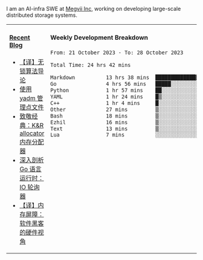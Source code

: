 I am an AI-infra SWE at [Megvii Inc](https://en.megvii.com/), working on developing large-scale distributed storage systems.

<table width="960px">
<tr>
<td valign="top" width="50%">

#### <a href="https://www.kongjun18.me" target="_blank">Recent Blog</a>

<!-- BLOG-POST-LIST:START -->
- [【译】无锁算法导论](https://kongjun18.github.io/posts/2023/07/14/)
- [使用 yadm 管理点文件](https://kongjun18.github.io/posts/2023/04/07/)
- [致敬经典：K&amp;R allocator 内存分配器](https://kongjun18.github.io/posts/2022/12/12/)
- [深入剖析 Go 语言运行时：IO 轮询器](https://kongjun18.github.io/posts/2022/11/21/)
- [【译】内存屏障：软件黑客的硬件视角](https://kongjun18.github.io/posts/2022/11/03/)
<!-- BLOG-POST-LIST:END -->

</td>
<td valign="top" width="50%">

#### Weekly Development Breakdown

<!--START_SECTION:waka-->

```txt
From: 21 October 2023 - To: 28 October 2023

Total Time: 24 hrs 42 mins

Markdown          13 hrs 38 mins  █████████████▓░░░░░░░░░░░   55.21 %
Go                4 hrs 56 mins   █████░░░░░░░░░░░░░░░░░░░░   20.03 %
Python            1 hr 57 mins    ██░░░░░░░░░░░░░░░░░░░░░░░   07.93 %
YAML              1 hr 24 mins    █▒░░░░░░░░░░░░░░░░░░░░░░░   05.68 %
C++               1 hr 4 mins     █░░░░░░░░░░░░░░░░░░░░░░░░   04.38 %
Other             27 mins         ▒░░░░░░░░░░░░░░░░░░░░░░░░   01.88 %
Bash              18 mins         ▒░░░░░░░░░░░░░░░░░░░░░░░░   01.21 %
Ezhil             16 mins         ▒░░░░░░░░░░░░░░░░░░░░░░░░   01.11 %
Text              13 mins         ▒░░░░░░░░░░░░░░░░░░░░░░░░   00.90 %
Lua               7 mins          ░░░░░░░░░░░░░░░░░░░░░░░░░   00.50 %
```

<!--END_SECTION:waka-->
</td>
</tr>

</table>
